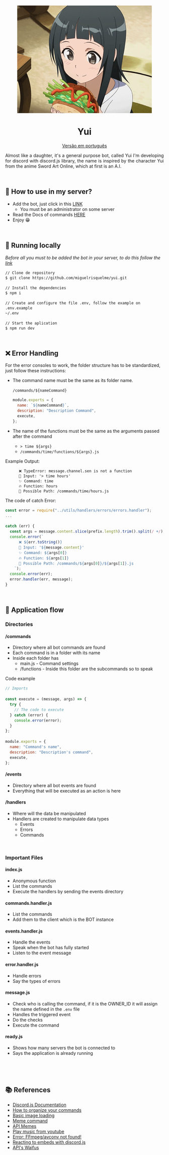 <p align="center"><img src=".github/app.gif" /></p>
<p align="center"><h1 align="center" >Yui</h1></p>
<p align="center"><a href="./README-ptBR.md">Versão em português</a></p>

<p align="justify">
Almost like a daughter, it's a general purpose bot, called Yui I'm developing for discord with discord.js library, the name is inspired by the character Yui from the anime Sword Art Online, which at first is an A.I.</p>

<br/>

## 🤔 **How to use in my server?**

- Add the bot, just click in this <a href="https://discordapp.com/oauth2/authorize?=&client_id=849235155440238592&scope=bot&permissions=8">LINK</a>
  - You must be an administrator on some server
- Read the Docs of commands <a href="https://miguelrisquelme.github.io/yui-website/">HERE</a>
- Enjoy 😁

<br/>

## 🧩 **Running locally**

_Before all you must to be added the bot in your server, to do this follow the <a href="https://discordapp.com/oauth2/authorize?=&client_id=849235155440238592&scope=bot&permissions=8">link</a>_

```
// Clone de repository
$ git clone https://github.com/miguelrisquelme/yui.git

// Install the dependencies
$ npm i

// Create and configure the file .env, follow the example on .env.example
~/.env

// Start the aplication
$ npm run dev
```

<br/>

## ❌ **Error Handling**

For the error consoles to work, the folder structure has to be standardized, just follow these instructions:

- The command name must be the same as its folder name.

  `/commands/${nameCommand}`

  ```js
  module.exports = {
    name: `${nameCommand}`,
    description: "Description Command",
    execute,
  };
  ```

- The name of the functions must be the same as the arguments passed after the command
  - `> time ${args}`
  - `/commands/time/functions/${args}.js`

Example Output:

```
      ❌ TypeError: message.channel.sen is not a function
      🦊 Input: '> time hours'
      ✨ Command: time
      🔥 Function: hours
      🧅 Possible Path: /commands/time/hours.js
```

The code of catch Error:

```js
const error = require("../utils/handlers/errors/errors.handler");
...

catch (err) {
  const args = message.content.slice(prefix.length).trim().split(/ +/);
  console.error(`
      ❌ ${err.toString()}
      🦊 Input: '${message.content}'
      ✨ Command: ${args[0]}
      🔥 Function: ${args[1]}
      🧅 Possible Path: /commands/${args[0]}/${args[1]}.js
    `);
  console.error(err);
  error.handler(err, message);
}
```

<br/>

## 🧬 **Application flow**

### **Directories**

#### /commands

- Directory where all bot commands are found
- Each command is in a folder with its name
- Inside each folder has
  - main.js - Command settings
  - /functions - Inside this folder are the subcommands so to speak

Code example

```js
// Imports

const execute = (message, args) => {
  try {
    // The code to execute
  } catch (error) {
    console.error(error);
  }
};

module.exports = {
  name: "Command's name",
  description: "Description's command",
  execute,
};
```

#### /events

- Directory where all bot events are found
- Everything that will be executed as an action is here

#### /handlers

- Where will the data be manipulated
- Handlers are created to manipulate data types
  - Events
  - Errors
  - Commands

<br/>

### **Important Files**

#### index.js

- Anonymous function
- List the commands
- Execute the handlers by sending the events directory

#### commands.handler.js

- List the commands
- Add them to the client which is the BOT instance

#### events.handler.js

- Handle the events
- Speak when the bot has fully started
- Listen to the event message

#### error.handler.js

- Handle errors
- Say the types of errors

#### message.js

- Check who is calling the command, if it is the OWNER_ID it will assign the name defined in the `.env` file
- Handles the triggered event
- Do the checks
- Execute the command

#### ready.js

- Shows how many servers the bot is connected to
- Says the application is already running

<br/><br/><br/>

## 📚 **References**

- <a target="_blank" href="https://discordjs.guide/">Discord.js Documentation</a>
- <a target="_blank" href="https://discordjs.guide/command-handling/#individual-command-files">How to organize your commands</a>
- <a target="_blank" href="https://discordjs.guide/popular-topics/canvas.html#basic-image-loading">Basic image loading</a>
- <a target="_blank" href="https://youtu.be/2qOXf5u6SiM">Meme command</a>
- <a target="_blank" href="https://youtu.be/2qOXf5u6SiM">API Memes</a>
- <a target="_blank" href="https://discordjs.guide/popular-topics/faq.html#how-do-i-play-music-from-youtube">Play music from youtube</a>
- <a target="_blank" href="https://stackoverflow.com/questions/60925319/i-am-getting-this-error-ffmpeg-avconv-not-found">Error: FFmpeg/avconv not found!</a>
- <a target="_blank" href="https://stackoverflow.com/questions/50849678/reacting-to-embeds-with-discord-js">Reacting to embeds with discord.js</a>
- <a target="_blank" href="https://waifu.pics/">API's Waifus</a>

